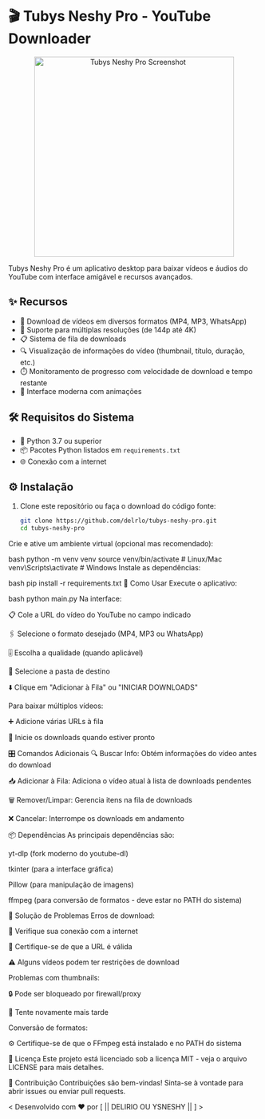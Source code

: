 # 🎬 Tubys Neshy Pro - YouTube Downloader

<p align="center">
<img src="https://i.ibb.co/chwqh0hm/program.png" width="400" alt="Tubys Neshy Pro Screenshot">
</p>

Tubys Neshy Pro é um aplicativo desktop para baixar vídeos e áudios do YouTube com interface amigável e recursos avançados.

## ✨ Recursos

- 🎥 Download de vídeos em diversos formatos (MP4, MP3, WhatsApp)
- 📶 Suporte para múltiplas resoluções (de 144p até 4K)
- 📋 Sistema de fila de downloads
- 🔍 Visualização de informações do vídeo (thumbnail, título, duração, etc.)
- ⏱️ Monitoramento de progresso com velocidade de download e tempo restante
- 🎨 Interface moderna com animações

## 🛠️ Requisitos do Sistema

- 🐍 Python 3.7 ou superior
- 📦 Pacotes Python listados em `requirements.txt`
- 🌐 Conexão com a internet

## ⚙️ Instalação

1. Clone este repositório ou faça o download do código fonte:
   ```bash
   git clone https://github.com/delrlo/tubys-neshy-pro.git
   cd tubys-neshy-pro
Crie e ative um ambiente virtual (opcional mas recomendado):

bash
python -m venv venv
source venv/bin/activate  # Linux/Mac
venv\Scripts\activate    # Windows
Instale as dependências:

bash
pip install -r requirements.txt
🚀 Como Usar
Execute o aplicativo:

bash
python main.py
Na interface:

📋 Cole a URL do vídeo do YouTube no campo indicado

🖇️ Selecione o formato desejado (MP4, MP3 ou WhatsApp)

🎚️ Escolha a qualidade (quando aplicável)

📁 Selecione a pasta de destino

⬇️ Clique em "Adicionar à Fila" ou "INICIAR DOWNLOADS"

Para baixar múltiplos vídeos:

➕ Adicione várias URLs à fila

🚦 Inicie os downloads quando estiver pronto

🎛️ Comandos Adicionais
🔍 Buscar Info: Obtém informações do vídeo antes do download

📥 Adicionar à Fila: Adiciona o vídeo atual à lista de downloads pendentes

🗑️ Remover/Limpar: Gerencia itens na fila de downloads

❌ Cancelar: Interrompe os downloads em andamento

📦 Dependências
As principais dependências são:

yt-dlp (fork moderno do youtube-dl)

tkinter (para a interface gráfica)

Pillow (para manipulação de imagens)

ffmpeg (para conversão de formatos - deve estar no PATH do sistema)

🚨 Solução de Problemas
Erros de download:

📡 Verifique sua conexão com a internet

🔗 Certifique-se de que a URL é válida

⚠️ Alguns vídeos podem ter restrições de download

Problemas com thumbnails:

🔒 Pode ser bloqueado por firewall/proxy

🔄 Tente novamente mais tarde

Conversão de formatos:

⚙️ Certifique-se de que o FFmpeg está instalado e no PATH do sistema

📜 Licença
Este projeto está licenciado sob a licença MIT - veja o arquivo LICENSE para mais detalhes.

🤝 Contribuição
Contribuições são bem-vindas! Sinta-se à vontade para abrir issues ou enviar pull requests.


< Desenvolvido com ❤️ por [ || DELIRIO OU YSNESHY  || ] >